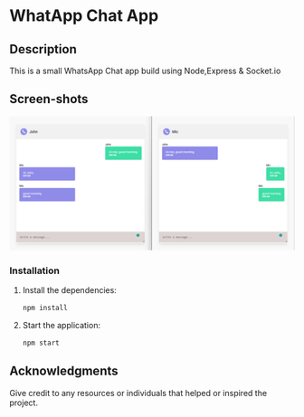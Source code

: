 # WhatApp Chat App

## Description

This is a small WhatsApp Chat app build using Node,Express & Socket.io
## Screen-shots

![Screenshot](public/project-demo.png)



### Installation

1. Install the dependencies:

   ```bash
   npm install
   ```

2. Start the application:

   ```bash
   npm start
   ```


## Acknowledgments

Give credit to any resources or individuals that helped or inspired the project.
